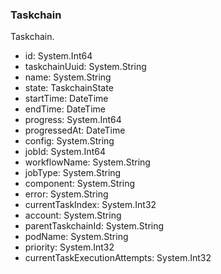 ### Taskchain
Taskchain.

- id: System.Int64
- taskchainUuid: System.String
- name: System.String
- state: TaskchainState
- startTime: DateTime
- endTime: DateTime
- progress: System.Int64
- progressedAt: DateTime
- config: System.String
- jobId: System.Int64
- workflowName: System.String
- jobType: System.String
- component: System.String
- error: System.String
- currentTaskIndex: System.Int32
- account: System.String
- parentTaskchainId: System.String
- podName: System.String
- priority: System.Int32
- currentTaskExecutionAttempts: System.Int32
